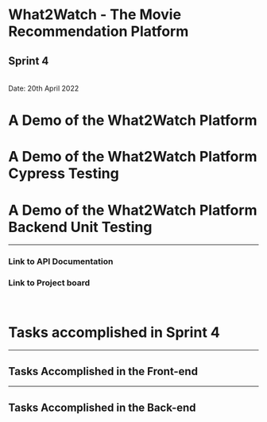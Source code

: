 <h1>What2Watch - The Movie Recommendation Platform</h1>
<h2>Sprint 4</h2> <br>
Date: 20th April 2022


<h1>A Demo of the What2Watch Platform</h1>

<h1>A Demo of the What2Watch Platform Cypress Testing</h1>


<h1>A Demo of the What2Watch Platform Backend Unit Testing</h1>

<hr>
<h3>Link to API Documentation</h3>
<h3>Link to Project board</h3>
<br>
<h1>Tasks accomplished in Sprint 4</h1>

<hr>

<h2>Tasks Accomplished in the Front-end</h2>




<hr>
<h2>Tasks Accomplished in the Back-end</h2>
